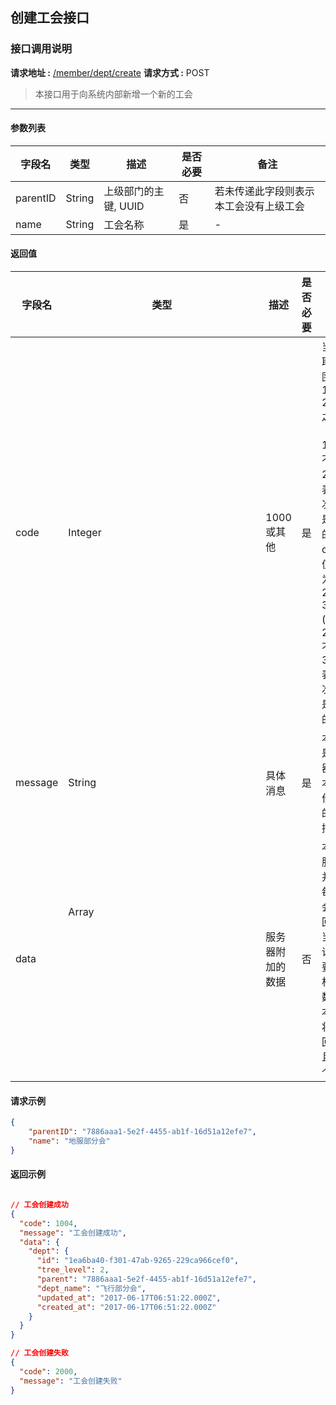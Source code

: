 ## 创建工会接口

### 接口调用说明

__请求地址 :__ [/member/dept/create](#)
__请求方式 :__ POST

> 本接口用于向系统内部新增一个新的工会

--------------------------------------

#### 参数列表

|字段名|类型|描述|是否必要|备注|
|-|-|-|-|-|
|parentID|String|上级部门的主键, UUID|否|若未传递此字段则表示本工会没有上级工会|
|name|String|工会名称|是|-|

#### 返回值

|字段名|类型|描述|是否必要|备注|
|-|-|-|-|-|
|code|Integer|1000 或其他|是|当code取值范围为 1000 - 2000 之间时（包含1000, 不包含2000）表示此次操作是成功的。当code取值范围为 2000 - 3000 (包含2000, 不包含3000)表示此次操作是失败的|
|message|String|具体消息|是|本字段是服务器对于本次操作结果的消息描述|
|data|Array<Object>|服务器附加的数据|否|本字段服务器并不是每次都会返回，大当每次请求需要返回相应的数据时本字段将会返回，并且是一个数组|

#### 请求示例

```json
{
	"parentID": "7886aaa1-5e2f-4455-ab1f-16d51a12efe7",
	"name": "地服部分会"
}
```

#### 返回示例

```json

// 工会创建成功
{
  "code": 1004,
  "message": "工会创建成功",
  "data": {
    "dept": {
      "id": "1ea6ba40-f301-47ab-9265-229ca966cef0",
      "tree_level": 2,
      "parent": "7886aaa1-5e2f-4455-ab1f-16d51a12efe7",
      "dept_name": "飞行部分会",
      "updated_at": "2017-06-17T06:51:22.000Z",
      "created_at": "2017-06-17T06:51:22.000Z"
    }
  }
}

// 工会创建失败
{
  "code": 2000,
  "message": "工会创建失败"
}


```

